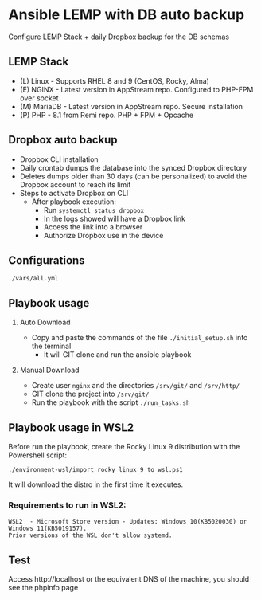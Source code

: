 # Ansible LEMP with DB auto backup
Configure LEMP Stack + daily Dropbox backup for the DB schemas
## LEMP Stack
- (L) Linux - Supports RHEL 8 and 9 (CentOS, Rocky, Alma)
- (E) NGINX  - Latest version in AppStream repo. Configured to PHP-FPM over socket
- (M) MariaDB - Latest version in AppStream repo. Secure installation
- (P) PHP - 8.1 from Remi repo. PHP + FPM + Opcache
## Dropbox auto backup
- Dropbox CLI installation
- Daily crontab dumps the database into the synced Dropbox directory
- Deletes dumps older than 30 days (can be personalized) to avoid the Dropbox account to reach its limit
- Steps to activate Dropbox on CLI
    - After playbook execution:
        - Run `systemctl status dropbox`
        - In the logs showed will have a Dropbox link
        - Access the link into a browser
        - Authorize Dropbox use in the device
## Configurations

`./vars/all.yml`

## Playbook usage
1. Auto Download
    - Copy and paste the commands of the file `./initial_setup.sh` into the terminal
        - It will GIT clone and run the ansible playbook

2. Manual Download
    - Create user `nginx` and the directories `/srv/git/` and `/srv/http/`
    - GIT clone the project into `/srv/git/`
    - Run the playbook with the script `./run_tasks.sh`
## Playbook usage in WSL2
Before run the playbook, create the Rocky Linux 9 distribution with the Powershell script:

    ./environment-wsl/import_rocky_linux_9_to_wsl.ps1

It will download the distro in the first time it executes.

### Requirements to run in WSL2:
    WSL2  - Microsoft Store version - Updates: Windows 10(KB5020030) or Windows 11(KB5019157). 
    Prior versions of the WSL don't allow systemd.
## Test

Access http://localhost or the equivalent DNS of the machine, you should see the phpinfo page
